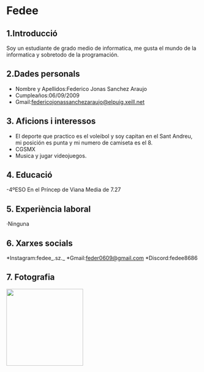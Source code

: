 # Fedee

## 1.Introducció
Soy un estudiante de grado medio de informatica, me gusta el mundo de la informatica y sobretodo de la programación.

## 2.Dades personals
* Nombre y Apellidos:Federico Jonas Sanchez Araujo
* Cumpleaños:06/09/2009
* Gmail:[federicojonassanchezaraujo@elpuig.xeill.net](https://mail.google.com/mail/u/0/?tab=rm&ogbl#inbox)
## 3. Aficions i interessos
* El deporte que practico es el voleibol y soy capitan en el Sant Andreu, mi posición es punta y mi numero de camiseta es el 8.
* CGSMX
* Musica y jugar videojuegos.
## 4. Educació
-4ºESO
En el Príncep de Viana 
Media de 7.27
## 5. Experiència laboral
·Ninguna
## 6. Xarxes socials
*Instagram:fedee_.sz._
*Gmail:feder0609@gmail.com
*Discord:fedee8686
## 7. Fotografia
<img src="https://github.com/user-attachments/assets/2e9098b6-d910-4c6f-a83c-7f7369b1c5ad" width="200">
